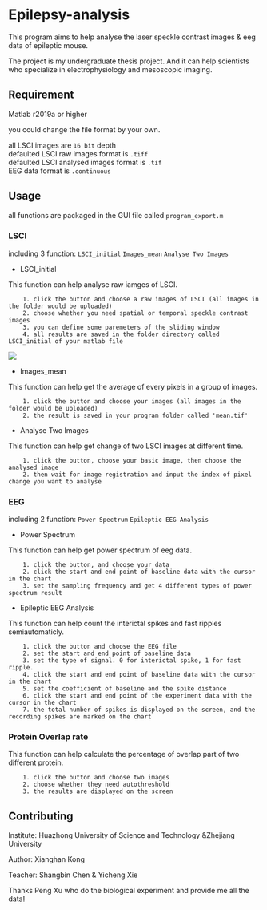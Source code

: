 # Epilepsy-analysis

This program aims to help analyse the laser speckle contrast images & eeg data of epileptic mouse.

The project is my undergraduate thesis project. And it can help scientists who specialize in electrophysiology and mesoscopic imaging.

## Requirement

Matlab r2019a or higher

you could change the file format by your own.

all LSCI images are `16 bit` depth\
defaulted LSCI raw images format is `.tiff`\
defaulted LSCI analysed images format is `.tif`\
EEG data format is `.continuous`

## Usage

all functions are packaged in the GUI file called `program_export.m`

### LSCI 

including 3 function: `LSCI_initial` `Images_mean` `Analyse Two Images`

* LSCI_initial

This function can help analyse raw iamges of LSCI.
        
        1. click the button and choose a raw images of LSCI (all images in the folder would be uploaded)
        2. choose whether you need spatial or temporal speckle contrast images
        3. you can define some paremeters of the sliding window
        4. all results are saved in the folder directory called LSCI_initial of your matlab file

![](https://https://github.com/kxhaaa/Epilepsy-analysis/blob/master/demo/LSCI_initial.png)

* Images_mean

This function can help get the average of every pixels in a group of images.

        1. click the button and choose your images (all images in the folder would be uploaded)
        2. the result is saved in your program folder called 'mean.tif'

* Analyse Two Images

This function can help get change of two LSCI images at different time.

        1. click the button, choose your basic image, then choose the analysed image
        2. then wait for image registration and input the index of pixel change you want to analyse
        
### EEG
including 2 function: `Power Spectrum` `Epileptic EEG Analysis`

* Power Spectrum

This function can help get power spectrum of eeg data.

        1. click the button, and choose your data
        2. click the start and end point of baseline data with the cursor in the chart
        3. set the sampling frequency and get 4 different types of power spectrum result
        
* Epileptic EEG Analysis

This function can help count the interictal spikes and fast ripples semiautomaticly.

        1. click the button and choose the EEG file
        2. set the start and end point of baseline data
        3. set the type of signal. 0 for interictal spike, 1 for fast ripple.
        4. click the start and end point of baseline data with the cursor in the chart
        5. set the coefficient of baseline and the spike distance
        6. click the start and end point of the experiment data with the cursor in the chart 
        7. the total number of spikes is displayed on the screen, and the recording spikes are marked on the chart
        
### Protein Overlap rate

This function can help calculate the percentage of overlap part of two different protein.

        1. click the button and choose two images
        2. choose whether they need autothreshold
        3. the results are displayed on the screen


## Contributing
Institute: Huazhong University of Science and Technology
           &Zhejiang University

Author: Xianghan Kong   

Teacher: Shangbin Chen & Yicheng Xie

Thanks Peng Xu who do the biological experiment and provide me all the data!



